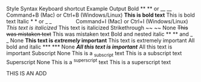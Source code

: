 
Style	Syntax	Keyboard shortcut	Example	Output
Bold	** ** or __ __	Command+B (Mac) or Ctrl+B (Windows/Linux)	**This is bold text**	This is bold text
Italic	* * or _ _     	Command+I (Mac) or Ctrl+I (Windows/Linux)	_This text is italicized_	This text is italicized
Strikethrough	~~ ~~	None	~~This was mistaken text~~	This was mistaken text
Bold and nested italic	** ** and _ _	None	**This text is _extremely_ important**	This text is extremely important
All bold and italic	*** ***	None	***All this text is important***	All this text is important
Subscript	<sub> </sub>	None	This is a <sub>subscript</sub> text	This is a subscript text
Superscript	<sup> </sup>	None	This is a <sup>superscript</sup> text	This is a superscript text

<head>
<p>THIS IS AN ADD</p>

<script type="text/javascript">
	atOptions = {
		'key' : 'a84304b9943c672b802cb2a868fcd6e7',
		'format' : 'iframe',
		'height' : 250,
		'width' : 300,
		'params' : {}
	};
</script>
<script type="text/javascript" src="//cockysnailleather.com/a84304b9943c672b802cb2a868fcd6e7/invoke.js"></script>


  
</head>
